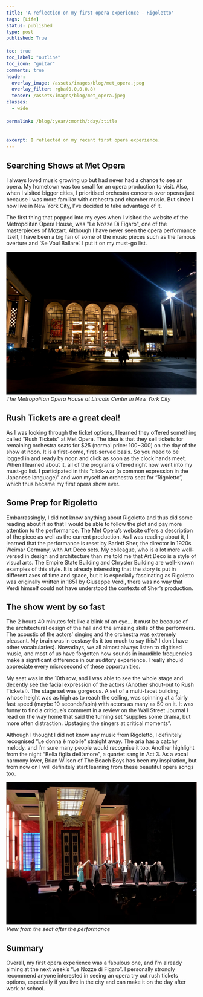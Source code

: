 ```yaml
---
title: 'A reflection on my first opera experience - Rigoletto'
tags: [Life]
status: published
type: post
published: True

toc: true
toc_label: "outline"
toc_icon: "guitar"
comments: true
header:
  overlay_image: /assets/images/blog/met_opera.jpeg
  overlay_filter: rgba(0,0,0,0.8)
  teaser: /assets/images/blog/met_opera.jpeg
classes:
  - wide

permalink: /blog/:year/:month/:day/:title


excerpt: I reflected on my recent first opera experience.
--- 
```


## Searching Shows at Met Opera

I always loved music growing up but had never had a chance to see an opera. My hometown was too small for an opera production to visit. Also, when I visited bigger cities, I prioritised orchestra concerts over operas just because I was more familiar with orchestra and chamber music. But since I now live in New York City, I’ve decided to take advantage of it.

The first thing that popped into my eyes when I visited the website of the Metropolitan Opera House, was "Le Nozze Di Figaro", one of the masterpieces of Mozart. Although I have never seen the opera performance itself, I have been a big fan of some of the music pieces such as the famous overture and ‘Se Voul Ballare’. I put it on my must-go list.

![stage](/assets/images/blog/met_opera.jpeg)
*The Metropolitan Opera House at Lincoln Center in New York City*

## Rush Tickets are a great deal!

As I was looking through the ticket options, I learned they offered something called “Rush Tickets” at Met Opera. The idea is that they sell tickets for remaining orchestra seats for $25 (normal price: $100-$300) on the day of the show at noon. It is a first-come, first-served basis. So you need to be logged in and ready by noon and click as soon as the clock hands meet. When I learned about it, all of the programs offered right now went into my must-go list. I participated in this “click-war (a common expression in the Japanese language)” and won myself an orchestra seat for “Rigoletto”, which thus became my first opera show ever.

## Some Prep for Rigoletto

Embarrassingly, I did not know anything about Rigoletto and thus did some reading about it so that I would be able to follow the plot and pay more attention to the performance. The Met Opera’s website offers a description of the piece as well as the current production. As I was reading about it, I learned that the performance is reset by Barlett Sher, the director in 1920s Weimar Germany, with Art Deco sets. My colleague, who is a lot more well-versed in design and architecture than me told me that Art Deco is a style of visual arts. The Empire State Building and Chrysler Building are well-known examples of this style. It is already interesting that the story is put in different axes of time and space, but it is especially fascinating as Rigoletto was originally written in 1851 by Giuseppe Verdi, there was no way that Verdi himself could not have understood the contexts of Sher’s production.

## The show went by so fast

The 2 hours 40 minutes felt like a blink of an eye... It must be because of the architectural design of the hall and the amazing skills of the performers. The acoustic of the actors’ singing and the orchestra was extremely pleasant. My brain was in ecstasy (Is it too much to say this? I don’t have other vocabularies). Nowadays, we all almost always listen to digitised music, and most of us have forgotten how sounds in inaudible frequencies make a significant difference in our auditory experience. I really should appreciate every microsecond of these opportunities.

My seat was in the 10th row, and I was able to see the whole stage and decently see the facial expression of the actors (Another shout-out to Rush Tickets!). The stage set was gorgeous. A set of a multi-facet building, whose height was as high as to reach the ceiling, was spinning at a fairly fast speed (maybe 10 seconds/spin) with actors as many as 50 on it. It was funny to find a critique’s comment in a review on the Wall Street Journal I read on the way home that said the turning set “supplies some drama, but more often distraction. Upstaging the singers at critical moments”. 

Although I thought I did not know any music from Rigoletto, I definitely recognised “Le donna è mobile” straight away. The aria has a catchy melody, and I’m sure many people would recognise it too. Another highlight from the night “Bella figlia dell’amore”, a quartet sang in Act 3. As a vocal harmony lover, Brian Wilson of The Beach Boys has been my inspiration, but from now on I will definitely start learning from these beautiful opera songs too.

![stage](/assets/images/blog/met_opera_stage.jpeg)
*View from the seat after the performance*

## Summary

Overall, my first opera experience was a fabulous one, and I’m already aiming at the next week’s “Le Nozze di Figaro”. I personally strongly recommend anyone interested in seeing an opera try out rush tickets options, especially if you live in the city and can make it on the day after work or school.
